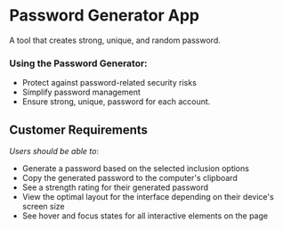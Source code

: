 # Password Generator App
A tool that creates strong, unique, and random password. 

### Using the Password Generator:
- Protect against password-related security risks
- Simplify password management
- Ensure strong, unique, password for each account.


## Customer Requirements
_Users should be able to_:
- Generate a password based on the selected inclusion options
- Copy the generated password to the computer's clipboard
- See a strength rating for their generated password
- View the optimal layout for the interface depending on their device's screen size
- See hover and focus states for all interactive elements on the page


